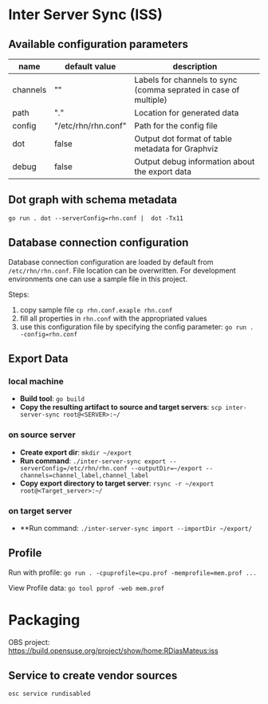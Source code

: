 # Inter Server Sync (ISS)

## Available configuration parameters

| name       | default value       | description | 
| ---------- | ------------------- | ----------- |
| channels   | ""                  | Labels for channels to sync (comma seprated in case of multiple) |
| path       | "."                 | Location for generated data|
| config     | "/etc/rhn/rhn.conf" | Path for the config file | 
| dot        | false               | Output dot format of table metadata for Graphviz |
| debug      | false               | Output debug information about the export data |

## Dot graph with schema metadata

`go run . dot --serverConfig=rhn.conf |  dot -Tx11`

## Database connection configuration

Database connection configuration are loaded by default from `/etc/rhn/rhn.conf`.
File location can be overwritten. 
For development environments one can use a sample file in this project.

Steps:
1. copy sample file `cp rhn.conf.exaple rhn.conf`
2. fill all properties in `rhn.conf` with the appropriated values
3. use this configuration file by specifying the config parameter: `go run . -config=rhn.conf`


## Export Data
### local machine
- **Build tool**: `go build`
- **Copy the resulting artifact to source and target servers**: `scp inter-server-sync root@<SERVER>:~/` 

### on source server
- **Create export dir**: `mkdir ~/export`
- **Run command**: `./inter-server-sync export --serverConfig=/etc/rhn/rhn.conf --outputDir=~/export --channels=channel_label,channel_label`
- **Copy export directory to target server**: `rsync -r ~/export root@<Target_server>:~/` 

### on target server
- **Run command: `./inter-server-sync import --importDir ~/export/`

## Profile
Run with profile: `go run . -cpuprofile=cpu.prof -memprofile=mem.prof ...`

View Profile data: `go tool pprof -web mem.prof`

# Packaging

OBS project: https://build.opensuse.org/project/show/home:RDiasMateus:iss

## Service to create vendor sources
`osc service rundisabled`